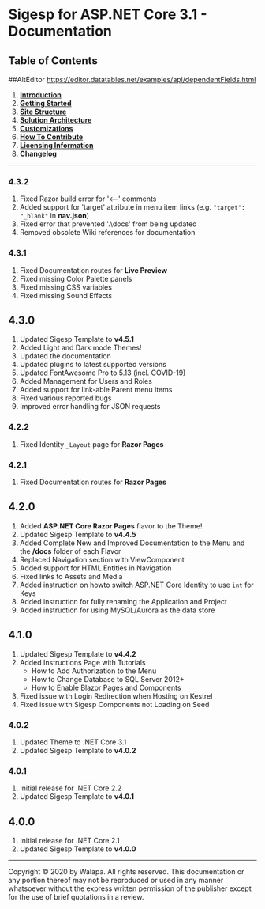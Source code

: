 # Sigesp for ASP.NET Core 3.1 - Documentation

## Table of Contents

##AltEditor
https://editor.datatables.net/examples/api/dependentFields.html


1. **[Introduction](introduction.md)**
1. **[Getting Started](getting-started.md)**
1. **[Site Structure](site-structure.md)**
1. **[Solution Architecture](solution-architecture.md)**
1. **[Customizations](customizations.md)**
1. **[How To Contribute](howto-contribute.md)**
1. **[Licensing Information](licensing-information.md)**
1. **Changelog**

---

### 4.3.2

1. Fixed Razor build error for '<--' comments
1. Added support for 'target' attribute in menu item links (e.g. `"target": "_blank"` in **nav.json**)
1. Fixed error that prevented '.\docs' from being updated
1. Removed obsolete Wiki references for documentation

### 4.3.1

1. Fixed Documentation routes for **Live Preview**
1. Fixed missing Color Palette panels
1. Fixed missing CSS variables
1. Fixed missing Sound Effects

## 4.3.0

1. Updated Sigesp Template to **v4.5.1**
1. Added Light and Dark mode Themes!
1. Updated the documentation
1. Updated plugins to latest supported versions
1. Updated FontAwesome Pro to 5.13 (incl. COVID-19)
1. Added Management for Users and Roles
1. Added support for link-able Parent menu items
1. Fixed various reported bugs
1. Improved error handling for JSON requests

### 4.2.2

1. Fixed Identity `_Layout` page for **Razor Pages**

### 4.2.1

1. Fixed Documentation routes for **Razor Pages**

## 4.2.0

1. Added **ASP.NET Core Razor Pages** flavor to the Theme!
1. Updated Sigesp Template to **v4.4.5**
1. Added Complete New and Improved Documentation to the Menu and the **/docs** folder of each Flavor
1. Replaced Navigation section with ViewComponent
1. Added support for HTML Entities in Navigation
1. Fixed links to Assets and Media
1. Added instruction on howto switch ASP.NET Core Identity to use `int` for Keys
1. Added instruction for fully renaming the Application and Project
1. Added instruction for using MySQL/Aurora as the data store

## 4.1.0

1. Updated Sigesp Template to **v4.4.2**
1. Added Instructions Page with Tutorials
   - How to Add Authorization to the Menu
   - How to Change Database to SQL Server 2012+
   - How to Enable Blazor Pages and Components
1. Fixed issue with Login Redirection when Hosting on Kestrel
1. Fixed issue with Sigesp Components not Loading on Seed

### 4.0.2

1. Updated Theme to .NET Core 3.1
1. Updated Sigesp Template to **v4.0.2**

### 4.0.1

1. Initial release for .NET Core 2.2
1. Updated Sigesp Template to **v4.0.1**

## 4.0.0

1. Initial release for .NET Core 2.1
1. Updated Sigesp Template to **v4.0.0**

---

Copyright &copy; 2020 by Walapa. All rights reserved. This documentation or any portion thereof
may not be reproduced or used in any manner whatsoever without the express written permission of the publisher except for the use of brief quotations in a review.
